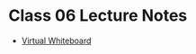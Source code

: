 # Class 06 Lecture Notes

* [Virtual Whiteboard](https://projects.invisionapp.com/freehand/document/a3Byx9ChM)
